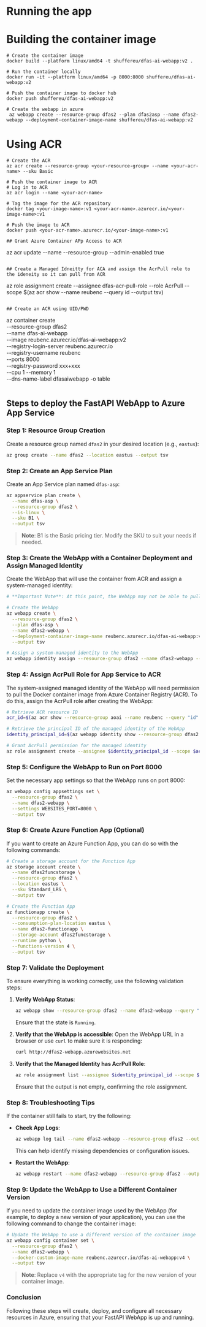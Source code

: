# Running the app

# Building the container image
```
# Create the container image
docker build --platform linux/amd64 -t shuffereu/dfas-ai-webapp:v2 .

# Run the container locally
docker run -it --platform linux/amd64 -p 8000:8000 shuffereu/dfas-ai-webapp:v2

# Push the container image to docker hub
docker push shuffereu/dfas-ai-webapp:v2

# Create the webapp in azure 
 az webapp create --resource-group dfas2 --plan dfas2asp --name dfas2-webapp --deployment-container-image-name shuffereu/dfas-ai-webapp:v2

```

# Using ACR

```
# Create the ACR
az acr create --resource-group <your-resource-group> --name <your-acr-name> --sku Basic

# Push the container image to ACR
# Log in to ACR
az acr login --name <your-acr-name>

# Tag the image for the ACR repository
docker tag <your-image-name>:v1 <your-acr-name>.azurecr.io/<your-image-name>:v1

# Push the image to ACR
docker push <your-acr-name>.azurecr.io/<your-image-name>:v1

## Grant Azure Container APp Access to ACR
```
az acr update --name <your-acr-name> --resource-group <rg>  --admin-enabled true

```

## Create a Managed Idneitty for ACA and assign the AcrPull role to the ideneity so it can pull from ACR

```
az role assignment create --assignee dfas-acr-pull-role --role AcrPull --scope $(az acr show --name reubenc --query id --output tsv)

```

## Create an ACR using UID/PWD
```
az container create \
  --resource-group dfas2 \
  --name dfas-ai-webapp \
  --image reubenc.azurecr.io/dfas-ai-webapp:v2 \
  --registry-login-server reubenc.azurecr.io \
  --registry-username reubenc \
  --ports 8000 \
  --registry-password xxx+xxx \
  --cpu 1 --memory 1 \
  --dns-name-label dfasaiwebapp -o table
```

```


## Steps to deploy the FastAPI WebApp to Azure App Service

### Step 1: Resource Group Creation
Create a resource group named `dfas2` in your desired location (e.g., `eastus`):

```bash
az group create --name dfas2 --location eastus --output tsv
```

### Step 2: Create an App Service Plan
Create an App Service plan named `dfas-asp`:

```bash
az appservice plan create \
  --name dfas-asp \
  --resource-group dfas2 \
  --is-linux \
  --sku B1 \
  --output tsv
```
> **Note**: B1 is the Basic pricing tier. Modify the SKU to suit your needs if needed.

### Step 3: Create the WebApp with a Container Deployment and Assign Managed Identity
Create the WebApp that will use the container from ACR and assign a system-managed identity:

```bash
# **Important Note**: At this point, the WebApp may not be able to pull the container image from the Azure Container Registry (ACR) because the managed identity does not yet have the required `AcrPull` permission. The container deployment might fail initially, but this is resolved after assigning the `AcrPull` role in the next step.

# Create the WebApp
az webapp create \
  --resource-group dfas2 \
  --plan dfas-asp \
  --name dfas2-webapp \
  --deployment-container-image-name reubenc.azurecr.io/dfas-ai-webapp:v3 \
  --output tsv

# Assign a system-managed identity to the WebApp
az webapp identity assign --resource-group dfas2 --name dfas2-webapp --output tsv
```

### Step 4: Assign AcrPull Role for App Service to ACR
The system-assigned managed identity of the WebApp will need permission to pull the Docker container image from Azure Container Registry (ACR). To do this, assign the AcrPull role after creating the WebApp:

```bash
# Retrieve ACR resource ID
acr_id=$(az acr show --resource-group aoai --name reubenc --query "id" --output tsv)

# Retrieve the principal ID of the managed identity of the WebApp
identity_principal_id=$(az webapp identity show --resource-group dfas2 --name dfas2-webapp --query "principalId" --output tsv)

# Grant AcrPull permission for the managed identity
az role assignment create --assignee $identity_principal_id --scope $acr_id --role AcrPull --output tsv
```

### Step 5: Configure the WebApp to Run on Port 8000
Set the necessary app settings so that the WebApp runs on port 8000:

```bash
az webapp config appsettings set \
  --resource-group dfas2 \
  --name dfas2-webapp \
  --settings WEBSITES_PORT=8000 \
  --output tsv
```

### Step 6: Create Azure Function App (Optional)
If you want to create an Azure Function App, you can do so with the following commands:

```bash
# Create a storage account for the Function App
az storage account create \
  --name dfas2funcstorage \
  --resource-group dfas2 \
  --location eastus \
  --sku Standard_LRS \
  --output tsv

# Create the Function App
az functionapp create \
  --resource-group dfas2 \
  --consumption-plan-location eastus \
  --name dfas2-functionapp \
  --storage-account dfas2funcstorage \
  --runtime python \
  --functions-version 4 \
  --output tsv
```

### Step 7: Validate the Deployment
To ensure everything is working correctly, use the following validation steps:

1. **Verify WebApp Status**:
   ```bash
   az webapp show --resource-group dfas2 --name dfas2-webapp --query "state" --output tsv
   ```
   Ensure that the state is `Running`.

2. **Verify that the WebApp is accessible**:
   Open the WebApp URL in a browser or use `curl` to make sure it is responding:
   ```bash
   curl http://dfas2-webapp.azurewebsites.net
   ```

3. **Verify that the Managed Identity has AcrPull Role**:
   ```bash
   az role assignment list --assignee $identity_principal_id --scope $acr_id --query "[?roleDefinitionName=='AcrPull']" --output tsv
   ```
   Ensure that the output is not empty, confirming the role assignment.

### Step 8: Troubleshooting Tips
If the container still fails to start, try the following:
- **Check App Logs**:
  ```bash
  az webapp log tail --name dfas2-webapp --resource-group dfas2 --output tsv
  ```
  This can help identify missing dependencies or configuration issues.

- **Restart the WebApp**:
  ```bash
  az webapp restart --name dfas2-webapp --resource-group dfas2 --output tsv
  ```

### Step 9: Update the WebApp to Use a Different Container Version
If you need to update the container image used by the WebApp (for example, to deploy a new version of your application), you can use the following command to change the container image:

```bash
# Update the WebApp to use a different version of the container image
az webapp config container set \
  --resource-group dfas2 \
  --name dfas2-webapp \
  --docker-custom-image-name reubenc.azurecr.io/dfas-ai-webapp:v4 \
  --output tsv
```
> **Note**: Replace `v4` with the appropriate tag for the new version of your container image.

### Conclusion
Following these steps will create, deploy, and configure all necessary resources in Azure, ensuring that your FastAPI WebApp is up and running.
